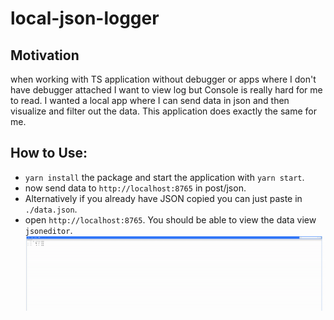 # local-json-logger

## Motivation
when working with TS application without debugger or apps where I don't have debugger attached I want to view log but Console is really hard for me to read. I wanted a local app where I can send data in json and then visualize and filter out the data. This application does exactly the same for me.

## How to Use:
 - `yarn install` the package and start the application with `yarn start`.
 - now send data to `http://localhost:8765` in post/json.
 - Alternatively if you already have JSON copied you can just paste in `./data.json`.
 - open `http://localhost:8765`. You should be able to view the data view `jsoneditor`.
![Alt Text](./demo.gif)
